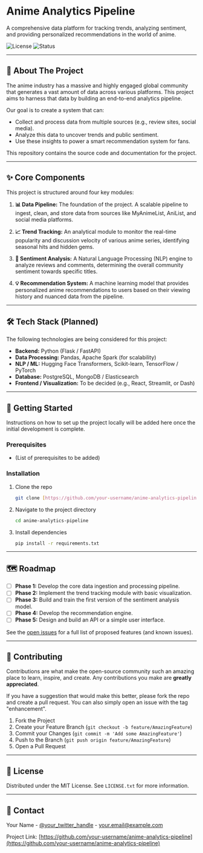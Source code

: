 # Anime Analytics Pipeline

A comprehensive data platform for tracking trends, analyzing sentiment, and providing personalized recommendations in the world of anime.

![License](https://img.shields.io/badge/license-MIT-blue.svg)
![Status](https://img.shields.io/badge/status-in%20development-orange.svg)

---

## 📖 About The Project

The anime industry has a massive and highly engaged global community that generates a vast amount of data across various platforms. This project aims to harness that data by building an end-to-end analytics pipeline.

Our goal is to create a system that can:
* Collect and process data from multiple sources (e.g., review sites, social media).
* Analyze this data to uncover trends and public sentiment.
* Use these insights to power a smart recommendation system for fans.

This repository contains the source code and documentation for the project.

---

## ✨ Core Components

This project is structured around four key modules:

1.  **📊 Data Pipeline:** The foundation of the project. A scalable pipeline to ingest, clean, and store data from sources like MyAnimeList, AniList, and social media platforms.

2.  **📈 Trend Tracking:** An analytical module to monitor the real-time popularity and discussion velocity of various anime series, identifying seasonal hits and hidden gems.

3.  **💬 Sentiment Analysis:** A Natural Language Processing (NLP) engine to analyze reviews and comments, determining the overall community sentiment towards specific titles.

4.  **💡 Recommendation System:** A machine learning model that provides personalized anime recommendations to users based on their viewing history and nuanced data from the pipeline.

---

## 🛠️ Tech Stack (Planned)

The following technologies are being considered for this project:

* **Backend:** Python (Flask / FastAPI)
* **Data Processing:** Pandas, Apache Spark (for scalability)
* **NLP / ML:** Hugging Face Transformers, Scikit-learn, TensorFlow / PyTorch
* **Database:** PostgreSQL, MongoDB / Elasticsearch
* **Frontend / Visualization:** To be decided (e.g., React, Streamlit, or Dash)

---

## 🚀 Getting Started

Instructions on how to set up the project locally will be added here once the initial development is complete.

### Prerequisites

* (List of prerequisites to be added)

### Installation

1.  Clone the repo
    ```sh
    git clone [https://github.com/your-username/anime-analytics-pipeline.git](https://github.com/your-username/anime-analytics-pipeline.git)
    ```
2.  Navigate to the project directory
    ```sh
    cd anime-analytics-pipeline
    ```
3.  Install dependencies
    ```sh
    pip install -r requirements.txt
    ```

---

## 🗺️ Roadmap

* [ ] **Phase 1:** Develop the core data ingestion and processing pipeline.
* [ ] **Phase 2:** Implement the trend tracking module with basic visualization.
* [ ] **Phase 3:** Build and train the first version of the sentiment analysis model.
* [ ] **Phase 4:** Develop the recommendation engine.
* [ ] **Phase 5:** Design and build an API or a simple user interface.

See the [open issues](https://github.com/your-username/anime-analytics-pipeline/issues) for a full list of proposed features (and known issues).

---

## 🤝 Contributing

Contributions are what make the open-source community such an amazing place to learn, inspire, and create. Any contributions you make are **greatly appreciated**.

If you have a suggestion that would make this better, please fork the repo and create a pull request. You can also simply open an issue with the tag "enhancement".

1.  Fork the Project
2.  Create your Feature Branch (`git checkout -b feature/AmazingFeature`)
3.  Commit your Changes (`git commit -m 'Add some AmazingFeature'`)
4.  Push to the Branch (`git push origin feature/AmazingFeature`)
5.  Open a Pull Request

---

## 📄 License

Distributed under the MIT License. See `LICENSE.txt` for more information.

---

## 📧 Contact

Your Name - [@your_twitter_handle](https://twitter.com/your_twitter_handle) - your.email@example.com

Project Link: [https://github.com/your-username/anime-analytics-pipeline](https://github.com/your-username/anime-analytics-pipeline)
